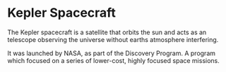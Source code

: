 # Kepler Spacecraft
The Kepler spacecraft is a satellite that orbits the sun and acts as an
telescope observing the universe without earths atmosphere interfering.

It was launched by NASA, as part of the Discovery Program. A program which
focused on a series of lower-cost, highly focused space missions. 
